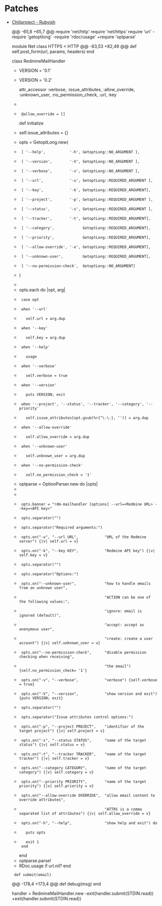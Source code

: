 # Patches

* [Chiliproject - Rubyish](https://github.com/chiliproject/chiliproject/compare/master...grumps:1369_port_rdm_mailhandler)

    @@ -65,8 +65,7 @@
     require 'net/http'
     require 'net/https'
     require 'uri'
    -require 'getoptlong'
    -require 'rdoc/usage'
    +require 'optparse'
     
     module Net
       class HTTPS < HTTP
     @@ -83,53 +82,49 @@ def self.post_form(url, params, headers)
     end
     
     class RedmineMailHandler
    +  VERSION = '0.1'
    *  VERSION = '0.2'
     
       attr_accessor :verbose, :issue_attributes, :allow_override, :unknown_user, :no_permission_check, :url, :key
    -
    *      @allow_override = []
       def initialize
    +
         self.issue_attributes = {}
     
    +    opts = GetoptLong.new(
    +      [ '--help',           '-h', GetoptLong::NO_ARGUMENT ],
    +      [ '--version',        '-V', GetoptLong::NO_ARGUMENT ],
    +      [ '--verbose',        '-v', GetoptLong::NO_ARGUMENT ],
    +      [ '--url',            '-u', GetoptLong::REQUIRED_ARGUMENT ],
    +      [ '--key',            '-k', GetoptLong::REQUIRED_ARGUMENT],
    +      [ '--project',        '-p', GetoptLong::REQUIRED_ARGUMENT ],
    +      [ '--status',         '-s', GetoptLong::REQUIRED_ARGUMENT ],
    +      [ '--tracker',        '-t', GetoptLong::REQUIRED_ARGUMENT],
    +      [ '--category',             GetoptLong::REQUIRED_ARGUMENT],
    +      [ '--priority',             GetoptLong::REQUIRED_ARGUMENT],
    +      [ '--allow-override', '-o', GetoptLong::REQUIRED_ARGUMENT],
    +      [ '--unknown-user',         GetoptLong::REQUIRED_ARGUMENT],
    +      [ '--no-permission-check',  GetoptLong::NO_ARGUMENT]
    +    )
    -
    +    opts.each do |opt, arg|
    +      case opt
    +      when '--url'
    +        self.url = arg.dup
    +      when '--key'
    +        self.key = arg.dup
    +      when '--help'
    +        usage
    +      when '--verbose'
    +        self.verbose = true
    +      when '--version'
    +        puts VERSION; exit
    +      when '--project', '--status', '--tracker', '--category', '--priority'
    +        self.issue_attributes[opt.gsub(%r{^\-\-}, '')] = arg.dup
    +      when '--allow-override'
    +        self.allow_override = arg.dup
    +      when '--unknown-user'
    +        self.unknown_user = arg.dup
    +      when '--no-permission-check'
    +        self.no_permission_check = '1'
    *    optparse = OptionParser.new do |opts|
    *      
    *      
    *      opts.banner = "rdm-mailhandler [options] --url=<Redmine URL> --key=<API key>"
    *      opts.separator("")
    *      opts.separator("Required arguments:")
    *      opts.on("-u", "--url URL",            "URL of the Redmine server") {|v| self.url = v}
    *      opts.on("-k", "--key KEY",            "Redmine API key") {|v| self.key = v}
    *      opts.separator("")
    *      opts.separator("Options:")
    *      opts.on("--unknown-user",             "how to handle emails from an unknown user",
    *                                            "ACTION can be one of the following values:",
    *                                            "ignore: email is ignored (default)",
    *                                            "accept: accept as anonymous user",
    *                                            "create: create a user account") {|v| self.unknown_user = v}
    *      opts.on("--no-permission-check",      "disable permission checking when receiving",
    *                                            "the email") {self.no_permission_check= '1'}
    *      opts.on("-v", "--verbose",            "verbose") {self.verbose = true}
    *      opts.on("-V", "--version",            "show version and exit") {puts VERSION; exit}
    *      opts.separator("")
    *      opts.separator("Issue attributes control options:")
    *      opts.on("-p", "--project PROJECT",    "identifier of the target project") {|v| self.project = v}
    *      opts.on("-s", "--status STATUS",      "name of the target status") {|v| self.status = v}
    *      opts.on("-t", "--tracker TRACKER",    "name of the target tracker") {|v| self.tracker = v}
    *      opts.on("--category CATEGORY",        "name of the target category") {|v| self.category = v}
    *      opts.on("--priority PRIORITY",        "name of the target priority") {|v| self.priority = v}
    *      opts.on("--allow-override OVERRIDE",  "allow email content to override attributes",
    *                                            "ATTRS is a comma separated list of attributes") {|v| self.allow_override = v}
    *      opts.on("-h", "--help",               "show help and exit") do
    *        puts opts
    *        exit 1
           end
         end
    *    optparse.parse!
     
    +    RDoc.usage if url.nil?
       end
     
       def submit(email)
     @@ -178,4 +173,4 @@ def debug(msg)
     end
     
     handler = RedmineMailHandler.new
    -exit(handler.submit(STDIN.read))
    +exit(handler.submit(STDIN.read)) 

